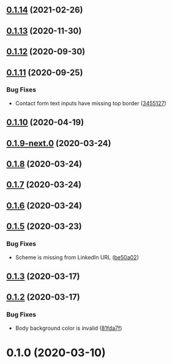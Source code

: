 ## [0.1.14](https://github.com/skypilotcc/skypilot-site/compare/v0.1.14-next.1...v0.1.14) (2021-02-26)



## [0.1.13](https://github.com/skypilotcc/skypilot-site/compare/v0.1.13-next.0...v0.1.13) (2020-11-30)



## [0.1.12](https://github.com/skypilotcc/skypilot-site/compare/v0.1.12-next.0...v0.1.12) (2020-09-30)



## [0.1.11](https://github.com/skypilotcc/skypilot-site/compare/v0.1.11-next.0...v0.1.11) (2020-09-25)


### Bug Fixes

* Contact form text inputs have missing top border ([3455127](https://github.com/skypilotcc/skypilot-site/commit/3455127cb2ca5b4176c61eac7eb506435cf0f8fb))



## [0.1.10](https://github.com/skypilotcc/skypilot-site/compare/v0.1.9-next.0...v0.1.10) (2020-04-19)



## [0.1.9-next.0](https://github.com/skypilotcc/skypilot-site/compare/v0.1.9...v0.1.9-next.0) (2020-03-24)



## [0.1.8](https://github.com/skypilotcc/skypilot-site/compare/v0.1.7...v0.1.8) (2020-03-24)



## [0.1.7](https://github.com/skypilotcc/skypilot-site/compare/v0.1.7-next.0...v0.1.7) (2020-03-24)



## [0.1.6](https://github.com/skypilotcc/skypilot-site/compare/v0.1.6-next.0...v0.1.6) (2020-03-24)



## [0.1.5](https://github.com/skypilotcc/skypilot-site/compare/v0.1.3...v0.1.5) (2020-03-23)


### Bug Fixes

* Scheme is missing from LinkedIn URL ([be50a02](https://github.com/skypilotcc/skypilot-site/commit/be50a023d58a638e36cc7f7eeffb9527994e3c14))



## [0.1.3](https://github.com/skypilotcc/skypilot-site/compare/v0.1.3-next.0...v0.1.3) (2020-03-17)



## [0.1.2](https://github.com/skypilotcc/skypilot-site/compare/v0.1.0...v0.1.2) (2020-03-17)


### Bug Fixes

* Body background color is invalid ([81fda7f](https://github.com/skypilotcc/skypilot-site/commit/81fda7f2bec7d5ee11ce183f3312919555703b72))



# 0.1.0 (2020-03-10)



